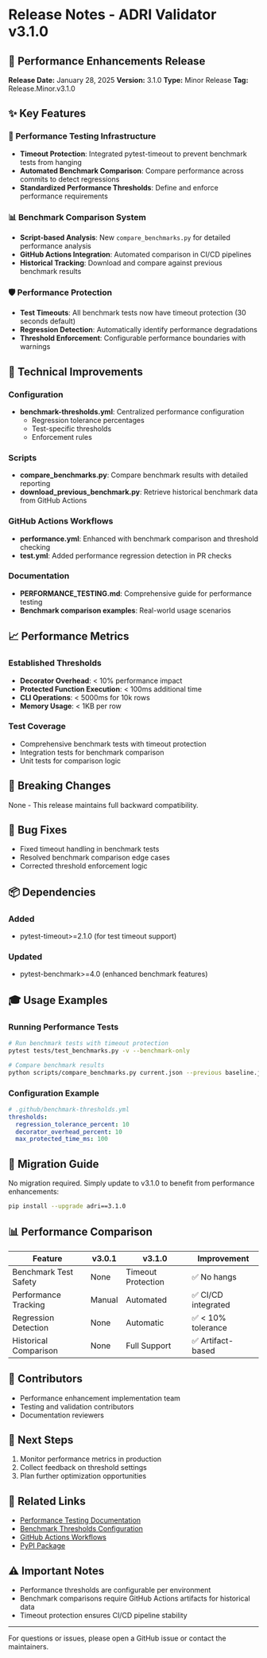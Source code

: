 # Release Notes - ADRI Validator v3.1.0

## 🚀 Performance Enhancements Release

**Release Date:** January 28, 2025
**Version:** 3.1.0
**Type:** Minor Release
**Tag:** Release.Minor.v3.1.0

## ✨ Key Features

### 🎯 Performance Testing Infrastructure
- **Timeout Protection**: Integrated pytest-timeout to prevent benchmark tests from hanging
- **Automated Benchmark Comparison**: Compare performance across commits to detect regressions
- **Standardized Performance Thresholds**: Define and enforce performance requirements

### 📊 Benchmark Comparison System
- **Script-based Analysis**: New `compare_benchmarks.py` for detailed performance analysis
- **GitHub Actions Integration**: Automated comparison in CI/CD pipelines
- **Historical Tracking**: Download and compare against previous benchmark results

### 🛡️ Performance Protection
- **Test Timeouts**: All benchmark tests now have timeout protection (30 seconds default)
- **Regression Detection**: Automatically identify performance degradations
- **Threshold Enforcement**: Configurable performance boundaries with warnings

## 🔧 Technical Improvements

### Configuration
- **benchmark-thresholds.yml**: Centralized performance configuration
  - Regression tolerance percentages
  - Test-specific thresholds
  - Enforcement rules

### Scripts
- **compare_benchmarks.py**: Compare benchmark results with detailed reporting
- **download_previous_benchmark.py**: Retrieve historical benchmark data from GitHub Actions

### GitHub Actions Workflows
- **performance.yml**: Enhanced with benchmark comparison and threshold checking
- **test.yml**: Added performance regression detection in PR checks

### Documentation
- **PERFORMANCE_TESTING.md**: Comprehensive guide for performance testing
- **Benchmark comparison examples**: Real-world usage scenarios

## 📈 Performance Metrics

### Established Thresholds
- **Decorator Overhead**: < 10% performance impact
- **Protected Function Execution**: < 100ms additional time
- **CLI Operations**: < 5000ms for 10k rows
- **Memory Usage**: < 1KB per row

### Test Coverage
- Comprehensive benchmark tests with timeout protection
- Integration tests for benchmark comparison
- Unit tests for comparison logic

## 🔄 Breaking Changes
None - This release maintains full backward compatibility.

## 🐛 Bug Fixes
- Fixed timeout handling in benchmark tests
- Resolved benchmark comparison edge cases
- Corrected threshold enforcement logic

## 📦 Dependencies
### Added
- pytest-timeout>=2.1.0 (for test timeout support)

### Updated
- pytest-benchmark>=4.0 (enhanced benchmark features)

## 🎓 Usage Examples

### Running Performance Tests
```bash
# Run benchmark tests with timeout protection
pytest tests/test_benchmarks.py -v --benchmark-only

# Compare benchmark results
python scripts/compare_benchmarks.py current.json --previous baseline.json
```

### Configuration Example
```yaml
# .github/benchmark-thresholds.yml
thresholds:
  regression_tolerance_percent: 10
  decorator_overhead_percent: 10
  max_protected_time_ms: 100
```

## 🔄 Migration Guide
No migration required. Simply update to v3.1.0 to benefit from performance enhancements:

```bash
pip install --upgrade adri==3.1.0
```

## 📊 Performance Comparison

| Feature | v3.0.1 | v3.1.0 | Improvement |
|---------|--------|--------|-------------|
| Benchmark Test Safety | None | Timeout Protection | ✅ No hangs |
| Performance Tracking | Manual | Automated | ✅ CI/CD integrated |
| Regression Detection | None | Automatic | ✅ < 10% tolerance |
| Historical Comparison | None | Full Support | ✅ Artifact-based |

## 🤝 Contributors
- Performance enhancement implementation team
- Testing and validation contributors
- Documentation reviewers

## 📝 Next Steps
1. Monitor performance metrics in production
2. Collect feedback on threshold settings
3. Plan further optimization opportunities

## 🔗 Related Links
- [Performance Testing Documentation](docs/PERFORMANCE_TESTING.md)
- [Benchmark Thresholds Configuration](.github/benchmark-thresholds.yml)
- [GitHub Actions Workflows](.github/workflows/)
- [PyPI Package](https://pypi.org/project/adri/3.1.0/)

## ⚠️ Important Notes
- Performance thresholds are configurable per environment
- Benchmark comparisons require GitHub Actions artifacts for historical data
- Timeout protection ensures CI/CD pipeline stability

---

For questions or issues, please open a GitHub issue or contact the maintainers.
